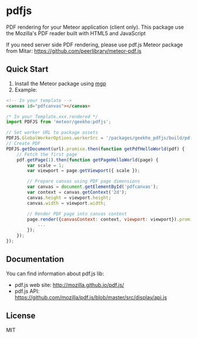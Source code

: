# pdfjs

PDF rendering for your Meteor application (client only).
This package use the Mozilla's PDF reader built with HTML5 and JavaScript

If you need server side PDF rendering, please use pdf.js Meteor package from Mitar:
https://github.com/peerlibrary/meteor-pdf.js

## Quick Start
1. Install the Meteor package using [mgp](https://www.npmjs.com/package/mgp)
2. Example:

```html
<!-- In your template -->
<canvas id="pdfcanvas"></canvas>
```
```js
/* In your Template.xxx.rendered */
import PDFJS from 'meteor/geekho:pdfjs';

// Set worker URL to package assets
PDFJS.GlobalWorkerOptions.workerSrc = '/packages/geekho_pdfjs/build/pdf.worker.js';
// Create PDF
PDFJS.getDocument(url).promise.then(function getPdfHelloWorld(pdf) {
	// Fetch the first page
	pdf.getPage(1).then(function getPageHelloWorld(page) {
		var scale = 1;
		var viewport = page.getViewport({ scale });

		// Prepare canvas using PDF page dimensions
		var canvas = document.getElementById('pdfcanvas');
		var context = canvas.getContext('2d');
		canvas.height = viewport.height;
		canvas.width = viewport.width;

		// Render PDF page into canvas context
		page.render({canvasContext: context, viewport: viewport}).promise.then(function () {
			...
		});
	});
});
```

## Documentation
You can find information about pdf.js lib:
* pdf.js web site: http://mozilla.github.io/pdf.js/
* pdf.js API: https://github.com/mozilla/pdf.js/blob/master/src/display/api.js

## License
MIT
